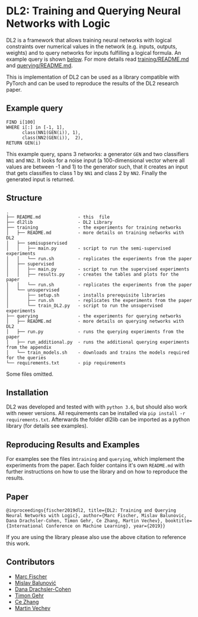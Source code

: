 # DL2: Training and Querying Neural Networks with Logic

DL2 is a framework that allows training neural networks with logical constraints over numerical values in the network (e.g. inputs, outputs, weights) and to query networks for inputs fulfilling a logical formula. An example query is shown [below](#example-query). For more details read [training/README.md](https://github.com/eth-sri/dl2/tree/master/training) and [querying/README.md](https://github.com/eth-sri/dl2/tree/master/querying).

This is implementation of DL2 can be used as a library compatible with PyTorch and can be used to reproduce the results of the DL2 research paper.

## Example query

```
FIND i[100]
WHERE i[:] in [-1, 1],
      class(NN1(GEN(i)), 1),
      class(NN2(GEN(i)),  2),
RETURN GEN(i)
```

This example query, spans 3 networks: a generator `GEN` and two classifiers `NN1` and `NN2`. It looks for a noise input (a 100-dimensional vector where all values are between -1 and 1) to the generator such, that it creates an input that gets classifies to class 1 by `NN1` and class 2 by `NN2`. Finally the generated input is returned.

## Structure

 ```
.
├── README.md              - this  file
├── dl2lib                 - DL2 Library
├── training               - the experiments for training networks
│   ├── README.md          - more details on training networks with DL2
│   ├── semisupservised
│   │   ├── main.py        - script to run the semi-supervised experiments
│   │   └── run.sh         - replicates the experiments from the paper
│   ├── supervised
│   │   ├── main.py        - script to run the supervised experiments
│   │   ├── results.py     - creates the tables and plots for the paper
│   │   └── run.sh         - replicates the experiments from the paper
│   └── unsupervised
│       ├── setup.sh       - installs prerequisite libraries
│       ├── run.sh         - replicates the experiments from the paper
│       └── train_DL2.py   - script to run the unsupervised experiments
├── querying               - the experiments for querying networks
│   ├── README.md          - more details on querying networks with DL2
│   ├── run.py             - runs the querying experiments from the paper
│   ├── run_additional.py  - runs the additional querying experiments from the appendix
│   └── train_models.sh    - downloads and trains the models required for the queries
└── requirements.txt       - pip requirements

```

Some files omitted.

## Installation
DL2 was developed and tested with with `python 3.6`, but should also work with newer versions.
All requirements can be installed via `pip install -r requirements.txt`.
Afterwards the folder dl2lib can be imported as a python library (for details see examples).

## Reproducing Results and Examples
For examples see the files in`training` and `querying`, which implement the experiments from the paper.
Each folder contains it's own `README.md` with further instructions on how to use the library and on how to reproduce the results.

## Paper
```
@inproceedings{fischer2019dl2, title={DL2: Training and Querying Neural Networks with Logic}, author={Marc Fischer, Mislav Balunovic, Dana Drachsler-Cohen, Timon Gehr, Ce Zhang, Martin Vechev}, booktitle={International Conference on Machine Learning}, year={2019}}
```
If you are using the library please also use the above citation to reference this work.


## Contributors

- [Marc Fischer](https://www.sri.inf.ethz.ch/people/marc)
- [Mislav Balunović](https://www.sri.inf.ethz.ch/people/mislav)
- [Dana Drachsler-Cohen](https://www.sri.inf.ethz.ch/people/dana)
- [Timon Gehr](https://www.sri.inf.ethz.ch/people/timon)
- [Ce Zhang](https://ds3lab.org/people/czhang.html)
- [Martin Vechev](https://www.sri.inf.ethz.ch/people/martin)
